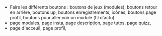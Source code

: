 
- Faire les différents boutons : boutons de jeux (modules), boutons retour en arrière, boutons up, boutons enregistrements, icônes, boutons page profil, boutons pour aller voir un module (fil d'actu)
- page modules, page insta, page description, page tutos, page quizz,
- page d'acceuil, page profil, 